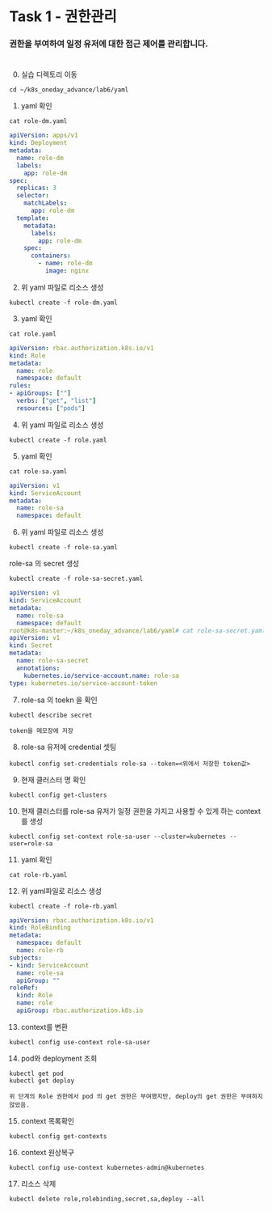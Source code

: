 # Task 1 - 권한관리

### 권한을 부여하여 일정 유저에 대한 접근 제어를 관리합니다.
#
0. 실습 디렉토리 이동
```
cd ~/k8s_oneday_advance/lab6/yaml
```

1. yaml 확인
```
cat role-dm.yaml
```
```yaml
apiVersion: apps/v1
kind: Deployment
metadata:
  name: role-dm
  labels:
    app: role-dm
spec:
  replicas: 3
  selector:
    matchLabels:
      app: role-dm
  template:
    metadata:
      labels:
        app: role-dm
    spec:
      containers:
        - name: role-dm
          image: nginx
```

2. 위 yaml 파일로 리소스 생성
```
kubectl create -f role-dm.yaml
```  

3. yaml 확인

```
cat role.yaml
```
```yaml
apiVersion: rbac.authorization.k8s.io/v1
kind: Role
metadata:
  name: role
  namespace: default
rules:
- apiGroups: [""]
  verbs: ["get", "list"]
  resources: ["pods"]
```

4. 위 yaml 파일로 리소스 생성
```
kubectl create -f role.yaml
```  

5. yaml 확인

```
cat role-sa.yaml
```
```yaml
apiVersion: v1
kind: ServiceAccount
metadata:
  name: role-sa
  namespace: default
```

6. 위 yaml 파일로 리소스 생성
```
kubectl create -f role-sa.yaml
```  
role-sa 의 secret 생성
```
kubectl create -f role-sa-secret.yaml
```
```yaml
apiVersion: v1
kind: ServiceAccount
metadata:
  name: role-sa
  namespace: default
root@k8s-master:~/k8s_oneday_advance/lab6/yaml# cat role-sa-secret.yaml
apiVersion: v1
kind: Secret
metadata:
  name: role-sa-secret
  annotations:
    kubernetes.io/service-account.name: role-sa
type: kubernetes.io/service-account-token
```

7. role-sa 의 toekn 을 확인
```
kubectl describe secret
```

```
token을 메모장에 저장
```

8. role-sa 유저에 credential 셋팅
```
kubectl config set-credentials role-sa --token=<위에서 저장한 token값>
```

9. 현재 클러스터 명 확인
```
kubectl config get-clusters
```

10. 현재 클러스터를 role-sa 유저가 일정 권한을 가지고 사용할 수 있게 하는 context를 생성
```
kubectl config set-context role-sa-user --cluster=kubernetes --user=role-sa
```

11. yaml 확인
```
cat role-rb.yaml
```

12. 위 yaml파일로 리소스 생성
```
kubectl create -f role-rb.yaml
```
```yaml
apiVersion: rbac.authorization.k8s.io/v1
kind: RoleBinding
metadata:
  namespace: default
  name: role-rb
subjects:
- kind: ServiceAccount
  name: role-sa
  apiGroup: ""
roleRef:
  kind: Role
  name: role
  apiGroup: rbac.authorization.k8s.io
```

13. context를 변환
```
kubectl config use-context role-sa-user
```

14. pod와 deployment 조회
```
kubectl get pod
kubectl get deploy
```

```
위 단계의 Role 권한에서 pod 의 get 권한은 부여했지만, deploy의 get 권한은 부여하지 않았음.
```

15. context 목록확인
```
kubectl config get-contexts
```

16. context 원상복구
```
kubectl config use-context kubernetes-admin@kubernetes
```

17. 리소스 삭제
```
kubectl delete role,rolebinding,secret,sa,deploy --all
```
